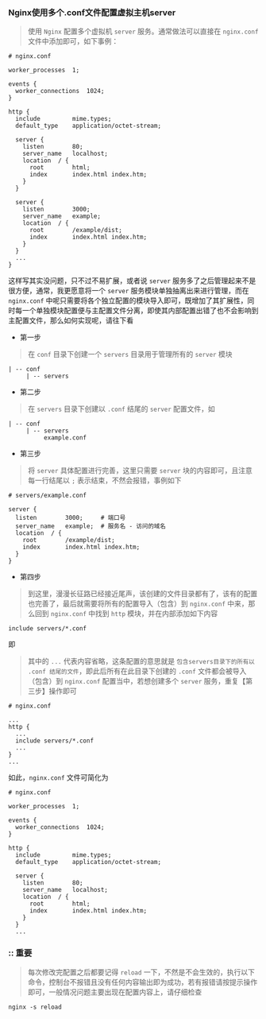 ### Nginx使用多个.conf文件配置虚拟主机server
> 使用 `Nginx` 配置多个虚拟机 `server` 服务。通常做法可以直接在 `nginx.conf` 文件中添加即可，如下事例：
```nginx
# nginx.conf

worker_processes  1;

events {
  worker_connections  1024;
}

http {
  include         mime.types;
  default_type    application/octet-stream;

  server {
    listen        80;
    server_name   localhost;
    location  / {
      root        html;
      index       index.html index.htm;
    }
  }

  server {
    listen        3000;
    server_name   example;
    location  / {
      root        /example/dist;
      index       index.html index.htm;
    }
  }
  ...
}
```

这样写其实没问题，只不过不易扩展，或者说 `server` 服务多了之后管理起来不是很方便，通常，我更愿意将一个 `server` 服务模块单独抽离出来进行管理，而在 `nginx.conf` 中呢只需要将各个独立配置的模块导入即可，既增加了其扩展性，同时每一个单独模块配置便与主配置文件分离，即使其内部配置出错了也不会影响到主配置文件，那么如何实现呢，请往下看

- 第一步
> 在 `conf` 目录下创建一个 `servers` 目录用于管理所有的 `server` 模块
```
| -- conf
     | -- servers
```

- 第二步
> 在 `servers` 目录下创建以 `.conf` 结尾的 `server` 配置文件，如
```
| -- conf
     | -- servers
          example.conf
```

- 第三步
> 将 `server` 具体配置进行完善，这里只需要 `server` 块的内容即可，且注意每一行结尾以 `;` 表示结束，不然会报错，事例如下
```nginx
# servers/example.conf

server {
  listen        3000;     # 端口号
  server_name   example;  # 服务名 - 访问的域名
  location  / {
    root        /example/dist;
    index       index.html index.htm;
  }
}
```

- 第四步
> 到这里，漫漫长征路已经接近尾声，该创建的文件目录都有了，该有的配置也完善了，最后就需要将所有的配置导入（包含）到 `nginx.conf` 中来，那么回到 `nginx.conf` 中找到 `http` 模块，并在内部添加如下内容
```nginx
include servers/*.conf
```
即
> 其中的 `...` 代表内容省略，这条配置的意思就是 `包含servers目录下的所有以 .conf 结尾的文件`，即此后所有在此目录下创建的 `.conf` 文件都会被导入（包含）到 `nginx.conf` 配置当中，若想创建多个 `server` 服务，重复【第三步】操作即可
```nginx
# nginx.conf

...
http {
  ...
  include servers/*.conf
  ...
}
...
```

如此，`nginx.conf` 文件可简化为
```nginx
# nginx.conf

worker_processes  1;

events {
  worker_connections  1024;
}

http {
  include         mime.types;
  default_type    application/octet-stream;

  server {
    listen        80;
    server_name   localhost;
    location  / {
      root        html;
      index       index.html index.htm;
    }
  }
  ...
```

### :: 重要
> 每次修改完配置之后都要记得 `reload` 一下，不然是不会生效的，执行以下命令，控制台不报错且没有任何内容输出即为成功，若有报错请按提示操作即可，一般情况问题主要出现在配置内容上，请仔细检查
```shell
nginx -s reload
```